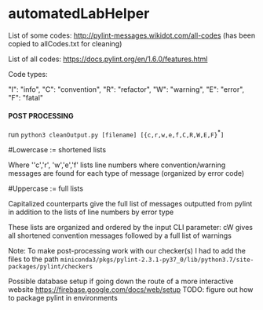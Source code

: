 # automatedLabHelper

List of some codes: http://pylint-messages.wikidot.com/all-codes (has been copied to allCodes.txt for cleaning)

List of all codes: https://docs.pylint.org/en/1.6.0/features.html

Code types:

"I": "info",
"C": "convention",
"R": "refactor",
"W": "warning",
"E": "error",
"F": "fatal"

#### POST PROCESSING
run `python3 cleanOutput.py [filename] [{c,r,w,e,f,C,R,W,E,F}`<sup>\*</sup>`]`

#Lowercase := shortened lists

Where ''c','r', 'w','e','f' lists line numbers where convention/warning messages are found for each type of message (organized by error code)

#Uppercase := full lists

Capitalized counterparts give the full list of messages outputted from pylint in addition to the lists of line numbers by error type

These lists are organized and ordered by the input CLI parameter: cW gives all shortened convention messages followed by a full list of warnings

Note: To make post-processing work with our checker(s) I had to add the files to the path `miniconda3/pkgs/pylint-2.3.1-py37_0/lib/python3.7/site-packages/pylint/checkers`

Possible database setup if going down the route of a more interactive website https://firebase.google.com/docs/web/setup
TODO: figure out how to package pylint in environments
